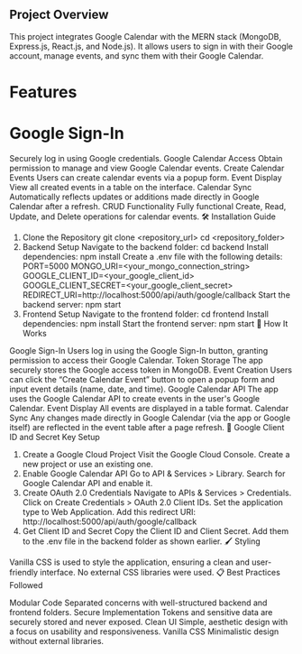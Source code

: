 ## Project Overview

This project integrates Google Calendar with the MERN stack (MongoDB, Express.js, React.js, and Node.js). It allows users to sign in with their Google account, manage events, and sync them with their Google Calendar.

 # Features

# Google Sign-In
Securely log in using Google credentials.
Google Calendar Access
Obtain permission to manage and view Google Calendar events.
Create Calendar Events
Users can create calendar events via a popup form.
Event Display
View all created events in a table on the interface.
Calendar Sync
Automatically reflects updates or additions made directly in Google Calendar after a refresh.
CRUD Functionality
Fully functional Create, Read, Update, and Delete operations for calendar events.
🛠️ Installation Guide

1. Clone the Repository
git clone <repository_url>
cd <repository_folder>
2. Backend Setup
Navigate to the backend folder:
cd backend
Install dependencies:
npm install
Create a .env file with the following details:
PORT=5000
MONGO_URI=<your_mongo_connection_string>
GOOGLE_CLIENT_ID=<your_google_client_id>
GOOGLE_CLIENT_SECRET=<your_google_client_secret>
REDIRECT_URI=http://localhost:5000/api/auth/google/callback
Start the backend server:
npm start
3. Frontend Setup
Navigate to the frontend folder:
cd frontend
Install dependencies:
npm install
Start the frontend server:
npm start
🚀 How It Works

Google Sign-In
Users log in using the Google Sign-In button, granting permission to access their Google Calendar.
Token Storage
The app securely stores the Google access token in MongoDB.
Event Creation
Users can click the “Create Calendar Event” button to open a popup form and input event details (name, date, and time).
Google Calendar API
The app uses the Google Calendar API to create events in the user's Google Calendar.
Event Display
All events are displayed in a table format.
Calendar Sync
Any changes made directly in Google Calendar (via the app or Google itself) are reflected in the event table after a page refresh.
🔑 Google Client ID and Secret Key Setup

1. Create a Google Cloud Project
Visit the Google Cloud Console.
Create a new project or use an existing one.
2. Enable Google Calendar API
Go to API & Services > Library.
Search for Google Calendar API and enable it.
3. Create OAuth 2.0 Credentials
Navigate to APIs & Services > Credentials.
Click on Create Credentials > OAuth 2.0 Client IDs.
Set the application type to Web Application.
Add this redirect URI:
http://localhost:5000/api/auth/google/callback
4. Get Client ID and Secret
Copy the Client ID and Client Secret.
Add them to the .env file in the backend folder as shown earlier.
🖌️ Styling

Vanilla CSS is used to style the application, ensuring a clean and user-friendly interface.
No external CSS libraries were used.
📋 Best Practices Followed

Modular Code
Separated concerns with well-structured backend and frontend folders.
Secure Implementation
Tokens and sensitive data are securely stored and never exposed.
Clean UI
Simple, aesthetic design with a focus on usability and responsiveness.
Vanilla CSS
Minimalistic design without external libraries.
